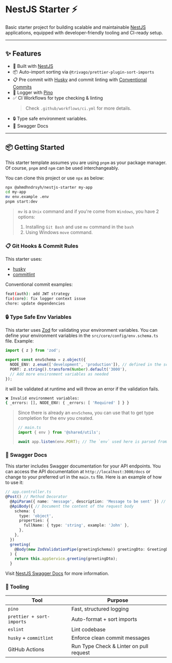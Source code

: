 # NestJS Starter ⚡️

Basic starter project for building scalable and maintainable [NestJS](https://nestjs.com) applications, equipped with developer-friendly tooling and CI-ready setup.

---

## ✨ Features

- 🚀 Built with [NestJS](https://nestjs.com)
- 📦 Auto-import sorting via `@trivago/prettier-plugin-sort-imports`
- 📋 Pre commit with [Husky](https://typicode.github.io/husky/) and commit linting with [Conventional Commits](https://www.conventionalcommits.org/)
- 📝 Logger with [Pino](https://getpino.io/#/)
- ✅ CI Workflows for type checking & linting
  > Check `.github/workflows/ci.yml` for more details.
- 🔒 Type safe environment variables.
- 📄 Swagger Docs

---

## 📦 Getting Started

This starter template assumes you are using `pnpm` as your package manager. Of course, `pnpm` and `npm` can be used interchangeably.

You can clone this project or use `npx` as below:

```bash
npx @ahmdhndrsyh/nestjs-starter my-app
cd my-app
mv env.example .env
pnpm start:dev
```

> `mv` is a `Unix` command and if you're come from `Windows`, you have 2 options:
>
> 1. Installing `Git Bash` and use `mv` command in the `bash`
> 2. Using Windows `move` command.

### 📋 Git Hooks & Commit Rules

This starter uses:

- [husky](https://typicode.github.io/husky/)
- [commitlint](https://commitlint.js.org/)

Conventional commit examples:

```bash
feat(auth): add JWT strategy
fix(core): fix logger context issue
chore: update dependencies
```

### 🔒 Type Safe Env Variables

This starter uses [Zod](https://zod.dev/) for validating your environment variables. You can define your environment variables in the `src/core/config/env.schema.ts` file.
Example:

```typescript
import { z } from 'zod';

export const envSchema = z.object({
  NODE_ENV: z.enum(['development', 'production']), // defined in the schema but forgot added to the .env file
  PORT: z.string().transform(Number).default('3000'),
  // Add more environment variables as needed
});
```

it will be validated at runtime and will throw an error if the validation fails.

```bash
❌ Invalid environment variables:
{ _errors: [], NODE_ENV: { _errors: [ 'Required' ] } }
```

> Since there is already an `envSchema`, you can use that to get type completion for the env you created.
>
> ```typescript
> // main.ts
> import { env } from '@shared/utils';
>
> await app.listen(env.PORT); // The `env` used here is parsed from envSchema.
> ```

### 📄 Swagger Docs

This starter includes Swagger documentation for your API endpoints. You can access the API documentation at `http://localhost:3000/docs` or change to your preferred url in the `main.ts` file.
Here is an example of how to use it:

```typescript
// app.controller.ts
@Post() // Method Decorator
  @ApiParam({ name: 'message', description: 'Message to be sent' }) // Document the parameters present in the URL path
  @ApiBody({ // Document the content of the request body
    schema: {
      type: 'object',
      properties: {
        fullName: { type: 'string', example: 'John' },
      },
    },
  })
  greeting(
    @Body(new ZodValidationPipe(greetingSchema)) greetingDto: GreetingDto,
  ) {
    return this.appService.greeting(greetingDto);
  }
```

Visit [NestJS Swagger Docs](https://docs.nestjs.com/openapi/introduction) for more information.

### 🔧 Tooling

| Tool                      | Purpose                                 |
| ------------------------- | --------------------------------------- |
| `pino`                    | Fast, structured logging                |
| `prettier + sort-imports` | Auto-format + sort imports              |
| `eslint`                  | Lint codebase                           |
| `husky` + `commitlint`    | Enforce clean commit messages           |
| GitHub Actions            | Run Type Check & Linter on pull request |
